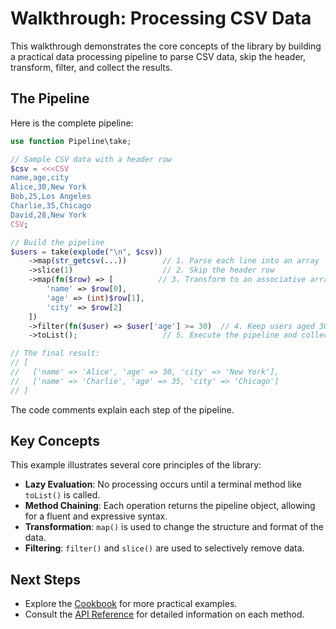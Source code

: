 # Walkthrough: Processing CSV Data

This walkthrough demonstrates the core concepts of the library by building a practical data processing pipeline to parse CSV data, skip the header, transform, filter, and collect the results.

## The Pipeline

Here is the complete pipeline:

```php
use function Pipeline\take;

// Sample CSV data with a header row
$csv = <<<CSV
name,age,city
Alice,30,New York
Bob,25,Los Angeles
Charlie,35,Chicago
David,28,New York
CSV;

// Build the pipeline
$users = take(explode("\n", $csv))
    ->map(str_getcsv(...))        // 1. Parse each line into an array
    ->slice(1)                    // 2. Skip the header row
    ->map(fn($row) => [          // 3. Transform to an associative array
        'name' => $row[0],
        'age' => (int)$row[1],
        'city' => $row[2]
    ])
    ->filter(fn($user) => $user['age'] >= 30)  // 4. Keep users aged 30 or over
    ->toList();                   // 5. Execute the pipeline and collect results

// The final result:
// [
//   ['name' => 'Alice', 'age' => 30, 'city' => 'New York'],
//   ['name' => 'Charlie', 'age' => 35, 'city' => 'Chicago']
// ]
```

The code comments explain each step of the pipeline.

## Key Concepts

This example illustrates several core principles of the library:

-   **Lazy Evaluation**: No processing occurs until a terminal method like `toList()` is called.
-   **Method Chaining**: Each operation returns the pipeline object, allowing for a fluent and expressive syntax.
-   **Transformation**: `map()` is used to change the structure and format of the data.
-   **Filtering**: `filter()` and `slice()` are used to selectively remove data.

## Next Steps

-   Explore the [Cookbook](../cookbook/index.md) for more practical examples.
-   Consult the [API Reference](../api/creation.md) for detailed information on each method.

